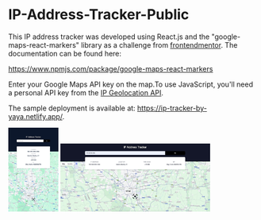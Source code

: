# IP-Address-Tracker-Public

This IP address tracker was developed using React.js and the "google-maps-react-markers" library as a challenge from [frontendmentor](https://www.frontendmentor.io/challenges/ip-address-tracker-I8-0yYAH0). 
The documentation can be found here:

https://www.npmjs.com/package/google-maps-react-markers

Enter your Google Maps API key on the map.To use JavaScript, you'll need a personal API key from the [IP Geolocation API](https://geo.ipify.org/).

The sample deployment is available at: https://ip-tracker-by-yaya.netlify.app/.

<img src="public/images/mobile.jpg" width="20%"/>
<img src="public/images/desktop.png" width="60%"/>
